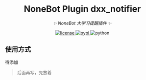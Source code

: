 <!--
 * @Author: imsixn
 * @Date: 2022-03-25 09:57:20
 * @LastEditors: imsixn
 * @LastEditTime: 2022-04-06 15:06:41
 * @Description: file content
-->


<div align="center">

# NoneBot Plugin dxx_notifier

_✨ NoneBot 大学习提醒插件 ✨_

</div>

<p align="center">
  <a href="https://raw.githubusercontent.com/imshixin/nonebot_plugin_dxx_notifier/main/LICENSE">
    <img src="https://img.shields.io/github/license/imshixin/nonebot_plugin_dxx_notifier" alt="license">
  </a>
  <a href="https://pypi.python.org/pypi/nonebot-plugin-apscheduler">
    <img src="https://img.shields.io/pypi/v/nonebot-plugin-apscheduler.svg" alt="pypi">
  </a>
  <img src="https://img.shields.io/badge/python-3.7+-blue.svg" alt="python">
</p>

## 使用方式

待添加


> 后面再写，先放着